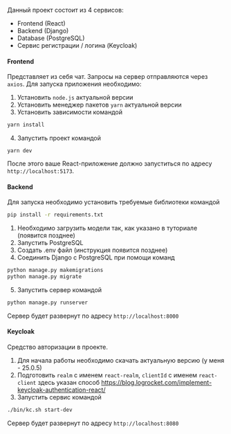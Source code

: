 Данный проект состоит из 4 сервисов:
- Frontend (React) 
- Backend (Django)
- Database (PostgreSQL)
- Сервис регистрации / логина (Keycloak)

#### Frontend
Представляет из себя чат. Запросы на сервер отправляются через `axios`. 
Для запуска приложения необходимо:
1) Установить `node.js` актуальной версии
2) Установить менеджер пакетов `yarn` актуальной версии
3) Установить зависимости командой 
```bash
yarn install   
```
4) Запустить проект командой 
```
yarn dev
```
После этого ваше React-приложение должно запуститься по адресу `http://localhost:5173`.

#### Backend
Для запуска необходимо установить требуемые библиотеки командой 
```bash
pip install -r requirements.txt
```

1) Необходимо загрузить модели так, как указано в туториале (появится позднее)
2) Запустить PostgreSQL
3) Создать .env файл (инструкция появится позднее)
4) Соединить Django с PostgreSQL при помощи команд
```bash
python manage.py makemigrations
python manage.py migrate
```
5) Запустить сервер командой 
```bash
python manage.py runserver
```
Сервер будет развернут по адресу `http://localhost:8000`

#### Keycloak
Средство авторизации в проекте. 
1) Для начала работы необходимо скачать актуальную версию (у меня - 25.0.5)
2) Подготовить `realm` с именем `react-realm`, `clientId` с именем `react-client` здесь указан способ https://blog.logrocket.com/implement-keycloak-authentication-react/
3) Запустить сервис командой 
```bash
./bin/kc.sh start-dev
```
Сервер будет развернут по адресу  `http://localhost:8080`